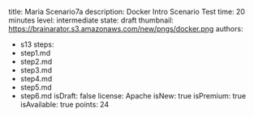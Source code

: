 title: Maria Scenario7a
description: Docker Intro Scenario Test
time: 20 minutes
level: intermediate
state: draft
thumbnail: https://brainarator.s3.amazonaws.com/new/pngs/docker.png
authors:
  - s13
steps:
  - step1.md
  - step2.md
  - step3.md
  - step4.md
  - step5.md
  - step6.md
isDraft: false
license: Apache
isNew: true
isPremium: true
isAvailable: true
points: 24
